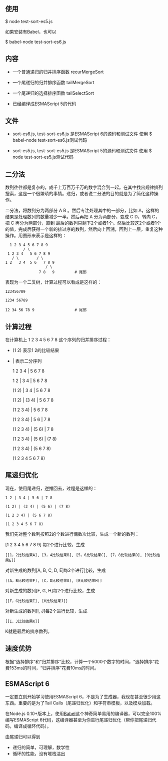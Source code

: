 ## 使用

$ node test-sort-es5.js

如果安装有Babel，也可以

$ babel-node test-sort-es6.js

## 内容

* 一个普通递归的归并排序函数 recurMergeSort
* 一个尾递归的归并排序函数 tailMergeSort
* 一个尾递归的选择排序函数 tailSelectSort

* 已经编译成ESMAScript 5的代码

## 文件

* sort-es6.js, test-sort-es6.js 是ESMAScript 6的源码和测试文件
  使用 $ babel-node test-sort-es6.js测试代码

* sort-es5.js, test-sort-es5.js 是ESMAScript 5的源码和测试文件
  使用 $ node test-sort-es5.js测试代码

## 二分法

数列往往都是复杂的，成千上万百万千万的数字混合到一起。在其中找出规律排列搜索，这是一个很繁琐的事情。递归，或者说二分法的目的就是为了简化这种操作。

二分法，将数列分为两部分 A B 。然后专注处理其中的一部分，比如 A，这样的结果是处理数列的数量减少一半。然后再把 A 分为两部分，变成 C D，转向 C，把 C 再分为两部分，直到 最后的数列只剩下2个或者1个。然后比较这2个或者1个的值，完成后获得一个新的排过序的数列，然后向上回溯，回到上一层，重复这种操作。用图形来表示是这样的：

      1 2 3 4 5 6 7 8 9 
            / \
     1 2 3 4   5 6 7 8 9
       / \        / \
    1 2   3 4  5 6   7 8 9
                      / \
                   7 8   9         # 尾部                   
 
表现为一个二叉树，计算过程可以看成是这样的：

    123456789

    1234 56789

    12 34 56 78 9                  # 尾部

## 计算过程

在计算机上 1 2 3 4 5 6 7 8 这个序列的归并排序过程：

* (1 2) 表示1 2的比较结果
* | 表示二分序列

    1 2 3 4 | 5 6 7 8

    1 2 | 3 4 | 5 6 7 8

    (1 2) | 3 4 | 5 6 7 8

    (1 2) | (3 4) | 5 6 7 8

    (1 2 3 4) | 5 6 7 8

    (1 2 3 4) | 5 6 | 7 8

    (1 2 3 4) | (5 6) | 7 8

    (1 2 3 4) | (5 6) | (7 8)

    (1 2 3 4) | (5 6 7 8)

    (1 2 3 4 5 6 7 8)

## 尾递归优化

现在，使用尾递归，逆推回去，过程是这样的：

    1 2 | 3 4 | 5 6 | 7 8

    (1 2) | (3 4) | (5 6) | (7 8)

    (1 2 3 4) | (5 6 7 8)

    (1 2 3 4 5 6 7 8)

我们先对整个数列按照2的个数进行偶数次比较，生成一个新的数列：

[1 2 3 4 5 6 7 8 9] 每2个进行比较，生成

    [[1，2比较结果A], [3，4比较结果B], [5，6比较结果C], [7，8比较结果D], [9比较结果E]]

对新生成的数列[A, B, C, D, E]每2个进行比较，生成

    [[A，B比较结果F], [C，D比较结果G], [E比较结果H]]

对新生成的数列[F, G, H]每2个进行比较，生成

    [[F，G比较结果I], [H比较结果J]]

对新生成的数列[I, J]每2个进行比较，生成

    [[I，J比较结果K]]

K就是最后的排序数列。

## 速度优势

根据“选择排序”和“归并排序”比较，计算一个5000个数字的时间，“选择排序”花费153ms的时间，“归并排序”花费10ms的时间。

## ESMAScript 6

一定要立刻开始学习使用ESMAScript 6，不是为了生成器，我现在甚至很少用这东西。重要的是为了Tail Calls（尾递归优化）和字符串模板，以及模块加载。

在Node.js 0.10+版本上，使用[Babel](https://github.com/babel/babel)这个神奇简单易用的编译器，可以完全100%编写ESMAScript 6代码，这编译器甚至为你进行尾递归优化（帮你把尾递归代码，编译成循环代码）。

由尾递归可以得到

* 递归的简单，可理解，数学性
* 循环的性能，没有堆栈溢出



